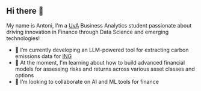 ## Hi there 👋

My name is Antoni, I'm a [UvA](https://www.uva.nl/en/programmes/bachelors/business-analytics/business-analytics.html) Business Analytics student passionate about driving innovation in Finance through Data Science and emerging technologies!

- 🔭 I’m currently developing an LLM-powered tool for extracting carbon emissions data for [ING](https://www.ing.com/Sustainability.htm)
- 🌱 At the moment, I'm learning about how to build advanced financial models for assessing risks and returns across various asset classes and options
- 👯 I’m looking to collaborate on AI and ML tools for finance
<!--
**AntoniWonka/AntoniWonka** is a ✨ _special_ ✨ repository because its `README.md` (this file) appears on your GitHub profile.

Here are some ideas to get you started:

- 🔭 I’m currently working on ...
- 🌱 I’m currently learning ...
- 👯 I’m looking to collaborate on ...
- 🤔 I’m looking for help with ...
- 💬 Ask me about ...
- 📫 How to reach me: ...
- 😄 Pronouns: ...
- ⚡ Fun fact: ...
-->
